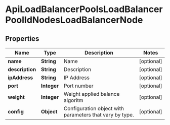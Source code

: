 

# ApiLoadBalancerPoolsLoadBalancerPoolIdNodesLoadBalancerNode

## Properties

Name | Type | Description | Notes
------------ | ------------- | ------------- | -------------
**name** | **String** | Name |  [optional]
**description** | **String** | Description |  [optional]
**ipAddress** | **String** | IP Address |  [optional]
**port** | **Integer** | Port number |  [optional]
**weight** | **Integer** | Weight applied balance algoritm |  [optional]
**config** | **Object** | Configuration object with parameters that vary by type. |  [optional]



